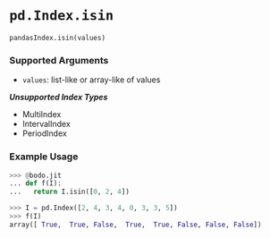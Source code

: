 # `pd.Index.isin`

`pandasIndex.isin(values)`

### Supported Arguments

- `values`: list-like or array-like of values

***Unsupported Index Types***

- MultiIndex
- IntervalIndex
- PeriodIndex

### Example Usage

```py
>>> @bodo.jit
... def f(I):
...   return I.isin([0, 2, 4])

>>> I = pd.Index([2, 4, 3, 4, 0, 3, 3, 5])
>>> f(I)
array([ True,  True, False,  True,  True, False, False, False])
```

